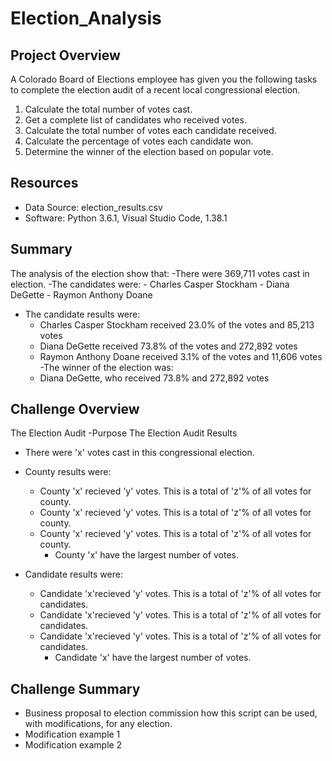 # Election_Analysis

## Project Overview
A Colorado Board of Elections employee has given you the following tasks to complete the election audit of a recent local congressional election.

1. Calculate the total number of votes cast.
2. Get a complete list of candidates who received votes.
3. Calculate the total number of votes each candidate received.
4. Calculate the percentage of votes each candidate won.
5. Determine the winner of the election based on popular vote.

## Resources
- Data Source: election_results.csv
- Software: Python 3.6.1, Visual Studio Code, 1.38.1

## Summary
The analysis of the election show that:
-There were 369,711 votes cast in election.
-The candidates were:
    - Charles Casper Stockham
    - Diana DeGette
    - Raymon Anthony Doane
- The candidate results were:
    - Charles Casper Stockham received 23.0% of the votes and 85,213 votes
    - Diana DeGette received 73.8% of the votes and 272,892 votes
    - Raymon Anthony Doane received 3.1% of the votes and 11,606 votes
-The winner of the election was:
    - Diana DeGette, who received 73.8% and 272,892 votes

## Challenge Overview
The Election Audit
-Purpose
The Election Audit Results
- There were 'x' votes cast in this congressional election.

- County results were: 
    - County 'x' recieved 'y' votes. This is a total of 'z'% of all votes for county.
    - County 'x' recieved 'y' votes. This is a total of 'z'% of all votes for county.
    - County 'x' recieved 'y' votes. This is a total of 'z'% of all votes for county.
        - County 'x' have the largest number of votes.

- Candidate results were:
    - Candidate 'x'recieved 'y' votes. This is a total of 'z'% of all votes for candidates.
    - Candidate 'x'recieved 'y' votes. This is a total of 'z'% of all votes for candidates.
    - Candidate 'x'recieved 'y' votes. This is a total of 'z'% of all votes for candidates.
        - Candidate 'x' have the largest number of votes.

## Challenge Summary
- Business proposal to election commission how this script can be used, with modifications, for any election.
- Modification example 1
- Modification example 2
